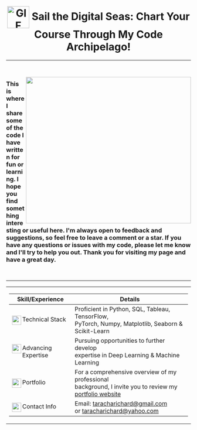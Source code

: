 <!--INTRODUCTION-->
<h1 align="center">
  <img align="center" height="60" width="60" alt="GIF" src="https://github.com/TarachaR/TarachaR/assets/67068918/c72a1e0b-7c39-4c43-96fc-dc72fec3a201" /> Sail the Digital Seas: Chart Your Course Through My Code Archipelago!
</h1>

---
&nbsp;
&nbsp;
&nbsp;
&nbsp;
&nbsp;

<img align="right" width="450" height="400" src="https://user-images.githubusercontent.com/67068918/213999433-1efea580-a36c-46ff-9b6e-43c3251f9a9e.gif">

<h3 style="text-align: left;">This is where I share some of the code I have written for fun or learning. I hope you find something interesting or useful here. I'm always open to feedback and suggestions, so feel free to leave a comment or a star. If you have any questions or issues with my code, please let me know and I'll try to help you out. Thank you for visiting my page and have a great day.</h3>
&nbsp;
&nbsp;
&nbsp;
&nbsp;
&nbsp;
&nbsp;
&nbsp;
&nbsp;

<!--TOOLS & TECHNOLOGIES-->

---


<table>
<tr>

<td width="150%">

| Skill/Experience | Details |
|-|-|
| <img align="left" width="25" height="25" src="https://user-images.githubusercontent.com/67068918/214104582-097569b5-1838-41ed-ae70-8793caf0643d.svg">Technical Stack | Proficient in Python, SQL, Tableau, TensorFlow, <br> PyTorch, Numpy, Matplotlib, Seaborn & Scikit-Learn |
| <img align="left" width="25" height="25" src="https://user-images.githubusercontent.com/67068918/214105208-2e32b13b-9eb5-4e74-848f-b185ca09beba.svg">Advancing Expertise | Pursuing opportunities to further develop <br> expertise in Deep Learning & Machine Learning |  
| <img align="left" width="25" height="25" src="https://user-images.githubusercontent.com/67068918/214105601-d27e49e9-9582-4d52-b232-a7fe12956a5d.svg">Portfolio | For a comprehensive overview of my professional <br> background, I invite you to review my <br> <a href="https://richardtaracha.glitch.me/" target="_top"> portfolio website</a> |
| <img align="left" width="25" height="25" src="https://user-images.githubusercontent.com/67068918/214105883-50f17bbc-47cf-4c39-8470-b1b7315c9b86.svg">Contact Info | Email: taracharichard@gmail.com <br> or taracharichard@yahoo.com |

</td>


</tr>
</table>

